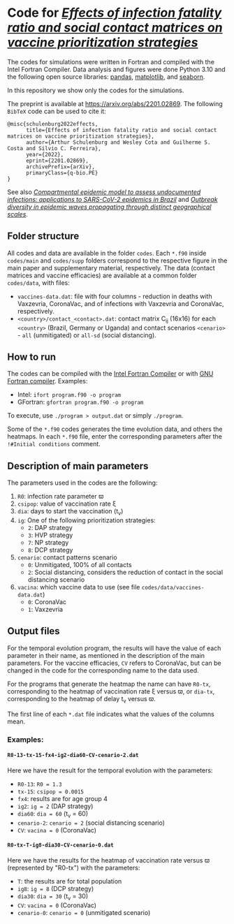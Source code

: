 
# Code for *[Effects of infection fatality ratio and social contact matrices on vaccine prioritization strategies](https://arxiv.org/abs/2201.02869)*

The codes for simulations were written in Fortran and compiled with the Intel Fortran Compiler. Data analysis and figures were done Python 3.10 and the following open source libraries: [pandas](https://pandas.pydata.org/), [matplotlib](https://matplotlib.org/), and [seaborn](https://seaborn.pydata.org/).

In this repository we show only the codes for the simulations.

The preprint is available at <https://arxiv.org/abs/2201.02869>. The following `BibTeX` code can be used to cite it:

```
@misc{schulenburg2022effects,
      title={Effects of infection fatality ratio and social contact matrices on vaccine prioritization strategies}, 
      author={Arthur Schulenburg and Wesley Cota and Guilherme S. Costa and Silvio C. Ferreira},
      year={2022},
      eprint={2201.02869},
      archivePrefix={arXiv},
      primaryClass={q-bio.PE}
}
```

See also *[Compartmental epidemic model to assess undocumented infections: applications to SARS-CoV-2 epidemics in Brazil](https://arxiv.org/abs/2201.03476)* and *[Outbreak diversity in epidemic waves propagating through distinct geographical scales](https://journals.aps.org/prresearch/abstract/10.1103/PhysRevResearch.2.043306)*.

## Folder structure

All codes and data are available in the folder `codes`. Each `*.f90` inside `codes/main` and `codes/supp` folders correspond to the respective figure in the main paper and supplementary material, respectively. The data (contact matrices and vaccine efficacies) are available at a common folder `codes/data`, with files:

- `vaccines-data.dat`: file with four columns - reduction in deaths with Vaxzevria, CoronaVac, and of infections with Vaxzevria and CoronaVac, respectively.
- `<country>/contact_<contact>.dat`: contact matrix C<sub>ij</sub> (16x16) for each `<country>` (Brazil, Germany or Uganda) and contact scenarios `<cenario>` - `all`  (unmitigated) or `all-sd` (social distancing).

## How to run

The codes can be compiled with the [Intel Fortran Compiler](https://www.intel.com/content/www/us/en/developer/tools/oneapi/fortran-compiler.html) or with [GNU Fortran compiler](https://gcc.gnu.org/wiki/GFortran). Examples:

- Intel: `ifort program.f90 -o program`
- GFortran: `gfortran program.f90 -o program`

To execute, use `./program > output.dat` or simply `./program`.

Some of the `*.f90` codes generates the time evolution data, and others the heatmaps. In each `*.f90` file, enter the corresponding parameters after the `!#Initial conditions` comment.

## Description of main parameters

The parameters used in the codes are the following:

1. `R0`: infection rate parameter ϖ
2. `csipop`: value of vaccination rate ξ
3. `dia`: days to start the vaccination (t<sub>v</sub>)
4. `ig`: One of the following prioritization strategies:
	- `2`: DAP strategy
	- `3`: HVP strategy
	- `7`: NP strategy
	- `8`: DCP strategy
5. `cenario`: contact patterns scenario
	- `0`: Unmitigated, 100% of all contacts 						
	- `2`: Social distancing, considers the reduction of contact in the social distancing scenario 
6. `vacina`: which vaccine data to use (see file `codes/data/vaccines-data.dat`)
	- `0`: CoronaVac
	- `1`: Vaxzevria 

## Output files

For the temporal evolution program, the results will have the value of each parameter in their name, as mentioned in the description of the main parameters. For the vaccine efficacies, `CV` refers to CoronaVac, but can be changed in the code for the corresponding name to the data used.

For the programs that generate the heatmap the name can have `R0-tx`, corresponding to the heatmap of vaccination rate ξ versus ϖ, or `dia-tx`, corresponding to the heatmap of delay t<sub>v</sub> versus ϖ.

The first line of each `*.dat` file indicates what the values of the columns mean.

### Examples:

#### `R0-13-tx-15-fx4-ig2-dia60-CV-cenario-2.dat`

Here we have the result for the temporal evolution with the parameters:

- `R0-13`: `R0 = 1.3`
- `tx-15`: `csipop = 0.0015`
- `fx4`: results are for age group 4
- `ig2`: `ig = 2` (DAP strategy)
- `dia60`: `dia = 60` (t<sub>v</sub> = 60)
- `cenario-2`: `cenario = 2` (social distancing scenario)
- `CV`: `vacina = 0` (CoronaVac)

#### `R0-tx-T-ig8-dia30-CV-cenario-0.dat`

Here we have the results for the heatmap of vaccination rate versus ϖ (represented by "R0-tx") with the parameters:

- `T`: the results are for total population
- `ig8`: `ig = 8` (DCP strategy)
- `dia30`: `dia = 30` (t<sub>v</sub> = 30)
- `CV`: `vacina = 0` (CoronaVac)
- `cenario-0`: `cenario = 0` (unmitigated scenario)

